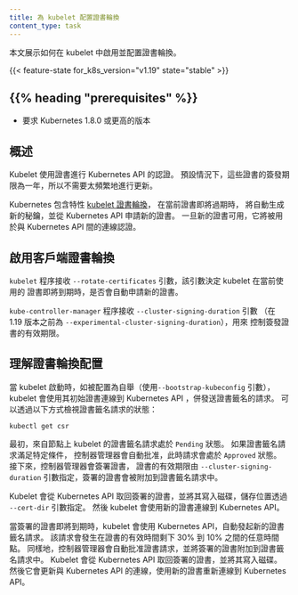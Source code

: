 ```yaml
---
title: 為 kubelet 配置證書輪換
content_type: task
---
```

<!--
reviewers:
- jcbsmpsn
- mikedanese
title: Configure Certificate Rotation for the Kubelet
content_type: task
-->

<!-- overview -->
<!--
This page shows how to enable and configure certificate rotation for the kubelet.
-->
本文展示如何在 kubelet 中啟用並配置證書輪換。

{{< feature-state for_k8s_version="v1.19" state="stable" >}}

## {{% heading "prerequisites" %}}

<!--
* Kubernetes version 1.8.0 or later is required
-->
* 要求 Kubernetes 1.8.0 或更高的版本

<!-- steps -->

<!--
## Overview

The kubelet uses certificates for authenticating to the Kubernetes API.  By
default, these certificates are issued with one year expiration so that they do
not need to be renewed too frequently.
-->
## 概述

Kubelet 使用證書進行 Kubernetes API 的認證。
預設情況下，這些證書的簽發期限為一年，所以不需要太頻繁地進行更新。

<!--
Kubernetes contains [kubelet certificate
rotation](/docs/reference/access-authn-authz/kubelet-tls-bootstrapping/),
that will automatically generate a new key and request a new certificate from
the Kubernetes API as the current certificate approaches expiration. Once the
new certificate is available, it will be used for authenticating connections to
the Kubernetes API.
-->
Kubernetes 包含特性
[kubelet 證書輪換](/zh-cn/docs/reference/access-authn-authz/kubelet-tls-bootstrapping/)，
在當前證書即將過期時，
將自動生成新的秘鑰，並從 Kubernetes API 申請新的證書。 一旦新的證書可用，它將被用於與
Kubernetes API 間的連線認證。

<!--
## Enabling client certificate rotation

The `kubelet` process accepts an argument `--rotate-certificates` that controls
if the kubelet will automatically request a new certificate as the expiration of
the certificate currently in use approaches.
-->
## 啟用客戶端證書輪換

 `kubelet` 程序接收 `--rotate-certificates` 引數，該引數決定 kubelet 在當前使用的
證書即將到期時，是否會自動申請新的證書。

<!--
The `kube-controller-manager` process accepts an argument
`--cluster-signing-duration`  (`--experimental-cluster-signing-duration` prior to 1.19)
that controls how long certificates will be issued for.
-->
`kube-controller-manager` 程序接收 `--cluster-signing-duration` 引數
（在 1.19 版本之前為 `--experimental-cluster-signing-duration`），用來
控制簽發證書的有效期限。

<!--
## Understanding the certificate rotation configuration

When a kubelet starts up, if it is configured to bootstrap (using the
`--bootstrap-kubeconfig` flag), it will use its initial certificate to connect
to the Kubernetes API and issue a certificate signing request. You can view the
status of certificate signing requests using:
-->
## 理解證書輪換配置

當 kubelet 啟動時，如被配置為自舉（使用`--bootstrap-kubeconfig` 引數），kubelet
會使用其初始證書連線到 Kubernetes API ，併發送證書籤名的請求。
可以透過以下方式檢視證書籤名請求的狀態：

```shell
kubectl get csr
```

<!--
Initially a certificate signing request from the kubelet on a node will have a
status of `Pending`. If the certificate signing requests meets specific
criteria, it will be auto approved by the controller manager, then it will have
a status of `Approved`. Next, the controller manager will sign a certificate,
issued for the duration specified by the
`--cluster-signing-duration` parameter, and the signed certificate
will be attached to the certificate signing request.
-->
最初，來自節點上 kubelet 的證書籤名請求處於 `Pending` 狀態。 如果證書籤名請求滿足特定條件，
控制器管理器會自動批准，此時請求會處於 `Approved` 狀態。 接下來，控制器管理器會簽署證書，
證書的有效期限由 `--cluster-signing-duration` 引數指定，簽署的證書會被附加到證書籤名請求中。

<!--
The kubelet will retrieve the signed certificate from the Kubernetes API and
write that to disk, in the location specified by `--cert-dir`. Then the kubelet
will use the new certificate to connect to the Kubernetes API.
-->
Kubelet 會從 Kubernetes API 取回簽署的證書，並將其寫入磁碟，儲存位置透過 `--cert-dir`
引數指定。
然後 kubelet 會使用新的證書連線到 Kubernetes API。

<!--
As the expiration of the signed certificate approaches, the kubelet will
automatically issue a new certificate signing request, using the Kubernetes API. 
This can happen at any point between 30% and 10% of the time remaining on the 
certificate. Again, the controller manager will automatically approve the certificate
request and attach a signed certificate to the certificate signing request. The
kubelet will retrieve the new signed certificate from the Kubernetes API and
write that to disk. Then it will update the connections it has to the
Kubernetes API to reconnect using the new certificate.
-->
當簽署的證書即將到期時，kubelet 會使用 Kubernetes API，自動發起新的證書籤名請求。
該請求會發生在證書的有效時間剩下 30% 到 10% 之間的任意時間點。
同樣地，控制器管理器會自動批准證書請求，並將簽署的證書附加到證書籤名請求中。 Kubelet
會從 Kubernetes API 取回簽署的證書，並將其寫入磁碟。 然後它會更新與 Kubernetes API
的連線，使用新的證書重新連線到 Kubernetes API。

